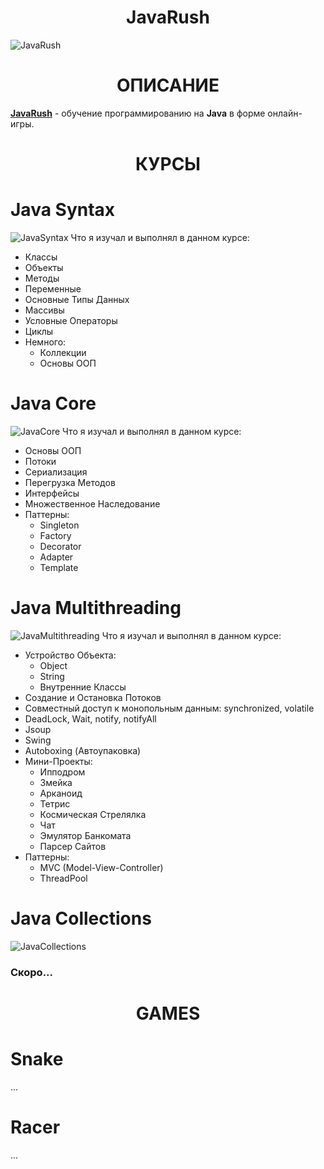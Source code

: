 <h1 align="center">JavaRush</h1>

![JavaRush](https://static.tildacdn.com/tild6461-3130-4236-a331-366438373439/Bage.jpg)
<h1 align="center">ОПИСАНИЕ</h1>


**[JavaRush](https://javarush.ru)** - обучение программированию на **Java** в форме онлайн-игры.
<h1 align="center">КУРСЫ</h1>

# Java Syntax
![JavaSyntax](https://javarush.ru/assets/images/site/quests/covers/main/quest-java-syntax.webp)
Что я изучал и выполнял в данном курсе:
* Классы
* Объекты
* Методы
* Переменные
* Основные Типы Данных
* Массивы 
* Условные Операторы
* Циклы
* Немного:
  * Коллекции
  * Основы ООП

# Java Core
![JavaCore](https://javarush.ru/assets/images/site/quests/covers/main/quest-java-core.webp)
Что я изучал и выполнял в данном курсе:
* Основы ООП
* Потоки
* Сериализация
* Перегрузка Методов
* Интерфейсы
* Множественное Наследование
* Паттерны:
  * Singleton
  * Factory
  * Decorator
  * Adapter
  * Template

# Java Multithreading
![JavaMultithreading](https://javarush.ru/assets/images/site/quests/covers/main/quest-java-multithreading.webp)
Что я изучал и выполнял в данном курсе:
* Устройство Объекта:
  * Object
  * String
  * Внутренние Классы
* Создание и Остановка Потоков
* Совместный доступ к монопольным данным: synchronized, volatile
* DeadLock, Wait, notify, notifyAll
* Jsoup
* Swing
* Autoboxing (Автоупаковка)
* Мини-Проекты:
  * Ипподром
  * Змейка
  * Арканоид
  * Тетрис
  * Космическая Стрелялка
  * Чат
  * Эмулятор Банкомата
  * Парсер Сайтов
* Паттерны:
  * MVC (Model-View-Controller)
  * ThreadPool

# Java Collections
![JavaCollections](https://javarush.ru/assets/images/site/quests/covers/main/quest-java-collections.webp)
### Скоро...

<h1 align="center">GAMES</h1>

# Snake
...

# Racer
...
